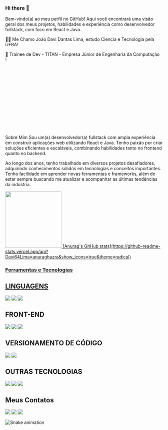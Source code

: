 
<link rel="stylesheet" href="https://cdn.jsdelivr.net/gh/devicons/devicon@v2.15.1/devicon.min.css">

### Hi there 👋
Bem-vindo(a) ao meu perfil no GitHub! Aqui você encontrará uma visão geral dos meus projetos, habilidades e experiência como desenvolvedor fullstack, com foco em React e Java.

👨‍🎓 Me Chamo João Davi Dantas Lima, estudo Ciencia e Tecnologia pela UFBA!

🤝 Trainee de Dev -  TITAN - Empresa Júnior de Engenharia da Computação [<img align="center" width="6%" src="https://titanci.com.br/assets/img/logo-com-nome.png"/>](https://titanci.com.br)<br />


Sobre Mim
Sou um(a) desenvolvedor(a) fullstack com ampla experiência em construir aplicações web utilizando React e Java. Tenho paixão por criar soluções eficientes e escaláveis, combinando habilidades tanto no frontend quanto no backend.

Ao longo dos anos, tenho trabalhado em diversos projetos desafiadores, adquirindo conhecimentos sólidos em tecnologias e conceitos importantes. Tenho facilidade em aprender novas ferramentas e frameworks, além de estar sempre buscando me atualizar e acompanhar as últimas tendências da indústria.

<div>
<a href="https://github.com/Davi64Lima">
<img height="180em" src="https://github-readme-stats.vercel.app/api/top-langs/?username=Davi64Lima&layout=compact&langs_count=7&theme=dracula"/>
[Anurag's GitHub stats](https://github-readme-stats.vercel.app/api?Davi64Lima=anuraghazra&show_icons=true&theme=radical)
</div>
  
### Ferramentas e Tecnologias
  
## LINGUAGENS 
[<img src="https://img.shields.io/badge/JavaScript-F7DF1E.svg?style=for-the-badge&logo=JavaScript&logoColor=black" />](https://github.com/Davi64Lima)
[<img src="https://img.shields.io/badge/Python-3776AB.svg?style=for-the-badge&logo=Python&logoColor=white" />](https://github.com/Davi64Lima)
[<img src="https://img.shields.io/badge/PowerShell-5391FE.svg?style=for-the-badge&logo=PowerShell&logoColor=white" />](https://github.com/Davi64Lima)


## FRONT-END 
[<img src="https://img.shields.io/badge/HTML5-E34F26.svg?style=for-the-badge&logo=HTML5&logoColor=white" />](https://github.com/Davi64Lima)
[<img src="https://img.shields.io/badge/CSS3-1572B6?style=for-the-badge&logo=css3&logoColor=white" />](https://github.com/Davi64Lima)
[<img src="https://img.shields.io/badge/React-61DAFB.svg?style=for-the-badge&logo=React&logoColor=black" />](https://github.com/Davi64Lima)

## VERSIONAMENTO DE CÓDIGO 
[<img src="https://img.shields.io/badge/GitHub-100000?style=for-the-badge&logo=github&logoColor=white" />](https://github.com/siquara) [<img src="https://img.shields.io/badge/GIT-E44C30?style=for-the-badge&logo=git&logoColor=white" />](https://github.com/Davi64Lima)


## OUTRAS TECNOLOGIAS 
[<img src="https://img.shields.io/badge/node.js-6DA55F?style=for-the-badge&logo=node.js&logoColor=white" />](https://github.com/Davi64Lima)
[<img src="https://img.shields.io/badge/Microsoft_Excel-217346?style=for-the-badge&logo=microsoft-excel&logoColor=white" />](https://github.com/Davi64Lima)
[<img src="https://img.shields.io/badge/Autocad-000000.svg?style=for-the-badge&logo=Autodesk&logoColor=white" />](https://github.com/Davi64Lima)

  
## Meus Contatos

<div>
<a href="https://instagram.com/Davi64Lima" target="_blank"><img src="https://img.shields.io/badge/-Instagram-%23E4405F?style=for-the-badge&logo=instagram&logoColor=white" target="_blank"></a>
<a href = "mailto:novodavilima@gmail.com"><img src="https://img.shields.io/badge/Gmail-D14836?style=for-the-badge&logo=gmail&logoColor=white" target="_blank"></a>
<a href="https://www.linkedin.com/in/davi-lima-6562641b7/" target="_blank"><img src="https://img.shields.io/badge/-LinkedIn-%230077B5?style=for-the-badge&logo=linkedin&logoColor=white" target="_blank"></a>   
</div>

![Snake animation](https://github.com/seu-usuário-aqui/seu-usuário-aqui/blob/output/github-contribution-grid-snake.svg)

<!--
**Davi64Lima/Davi64Lima** is a ✨ _special_ ✨ repository because its `README.md` (this file) appears on your GitHub profile.

Here are some ideas to get you started:

- 🔭 I’m currently working on ...
- 🌱 I’m currently learning ...
- 👯 I’m looking to collaborate on ...
- 🤔 I’m looking for help with ...
- 💬 Ask me about ...
- 📫 How to reach me: ...
- 😄 Pronouns: ...
- ⚡ Fun fact: ...
-->
